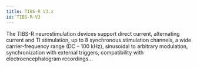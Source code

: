 ```yaml
---
title: TIBS-R V3.x
id: TIBS-R-V3
---
```


The TIBS-R neurostimulation devices support direct current, alternating current and TI stimulation, up to 8 synchronous stimulation channels, a wide carrier-frequency range (DC – 100 kHz), sinusoidal to arbitrary modulation, synchronization with external triggers, compatibility with electroencephalogram recordings...
